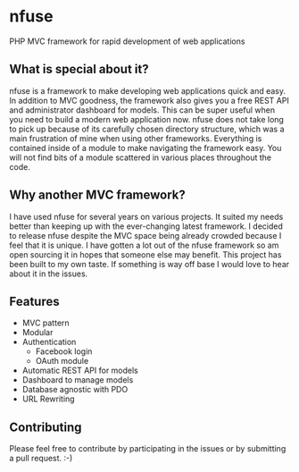 nfuse
=====

PHP MVC framework for rapid development of web applications

## What is special about it?

nfuse is a framework to make developing web applications quick and easy. In addition to MVC goodness, the framework also gives you a free REST API and administrator dashboard for models. This can be super useful when you need to build a modern web application now. nfuse does not take long to pick up because of its carefully chosen directory structure, which was a main frustration of mine when using other frameworks. Everything is contained inside of a module to make navigating the framework easy. You will not find bits of a module scattered in various places throughout the code.

## Why another MVC framework?

I have used nfuse for several years on various projects. It suited my needs better than keeping up with the ever-changing latest framework. I decided to release nfuse despite the MVC space being already crowded because I feel that it is unique. I have gotten a lot out of the nfuse framework so am open sourcing it in hopes that someone else may benefit. This project has been built to my own taste. If something is way off base I would love to hear about it in the issues.

## Features
- MVC pattern
- Modular
- Authentication
     - Facebook login
	 - OAuth module
- Automatic REST API for models
- Dashboard to manage models
- Database agnostic with PDO
- URL Rewriting

## Contributing
Please feel free to contribute by participating in the issues or by submitting a pull request. :-)

